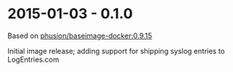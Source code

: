# 2015-01-03 - 0.1.0

Based on [phusion/baseimage-docker:0.9.15](https://github.com/phusion/baseimage-docker/blob/master/Changelog.md)

Initial image release; adding support for shipping syslog entries to LogEntries.com

